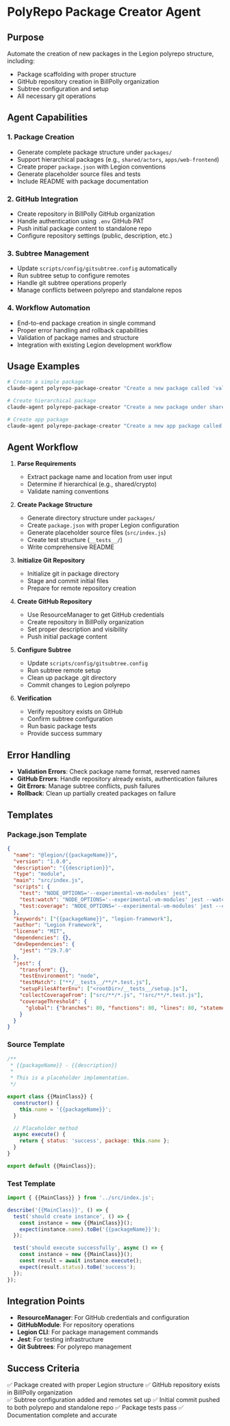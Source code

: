 # PolyRepo Package Creator Agent

## Purpose
Automate the creation of new packages in the Legion polyrepo structure, including:
- Package scaffolding with proper structure
- GitHub repository creation in BillPolly organization
- Subtree configuration and setup
- All necessary git operations

## Agent Capabilities

### 1. Package Creation
- Generate complete package structure under `packages/`
- Support hierarchical packages (e.g., `shared/actors`, `apps/web-frontend`)
- Create proper `package.json` with Legion conventions
- Generate placeholder source files and tests
- Include README with package documentation

### 2. GitHub Integration
- Create repository in BillPolly GitHub organization
- Handle authentication using `.env` GitHub PAT
- Push initial package content to standalone repo
- Configure repository settings (public, description, etc.)

### 3. Subtree Management
- Update `scripts/config/gitsubtree.config` automatically
- Run subtree setup to configure remotes
- Handle git subtree operations properly
- Manage conflicts between polyrepo and standalone repos

### 4. Workflow Automation
- End-to-end package creation in single command
- Proper error handling and rollback capabilities
- Validation of package names and structure
- Integration with existing Legion development workflow

## Usage Examples

```bash
# Create a simple package
claude-agent polyrepo-package-creator "Create a new package called 'validators' for input validation utilities"

# Create hierarchical package
claude-agent polyrepo-package-creator "Create a new package under shared/ called 'crypto' for cryptographic utilities"

# Create app package
claude-agent polyrepo-package-creator "Create a new app package called 'dashboard' for monitoring Legion services"
```

## Agent Workflow

1. **Parse Requirements**
   - Extract package name and location from user input
   - Determine if hierarchical (e.g., shared/crypto)
   - Validate naming conventions

2. **Create Package Structure**
   - Generate directory structure under `packages/`
   - Create `package.json` with proper Legion configuration
   - Generate placeholder source files (`src/index.js`)
   - Create test structure (`__tests__/`)
   - Write comprehensive README

3. **Initialize Git Repository**
   - Initialize git in package directory  
   - Stage and commit initial files
   - Prepare for remote repository creation

4. **Create GitHub Repository**
   - Use ResourceManager to get GitHub credentials
   - Create repository in BillPolly organization
   - Set proper description and visibility
   - Push initial package content

5. **Configure Subtree**
   - Update `scripts/config/gitsubtree.config`
   - Run subtree remote setup
   - Clean up package .git directory
   - Commit changes to Legion polyrepo

6. **Verification**
   - Verify repository exists on GitHub
   - Confirm subtree configuration
   - Run basic package tests
   - Provide success summary

## Error Handling

- **Validation Errors**: Check package name format, reserved names
- **GitHub Errors**: Handle repository already exists, authentication failures
- **Git Errors**: Manage subtree conflicts, push failures
- **Rollback**: Clean up partially created packages on failure

## Templates

### Package.json Template
```json
{
  "name": "@legion/{{packageName}}",
  "version": "1.0.0", 
  "description": "{{description}}",
  "type": "module",
  "main": "src/index.js",
  "scripts": {
    "test": "NODE_OPTIONS='--experimental-vm-modules' jest",
    "test:watch": "NODE_OPTIONS='--experimental-vm-modules' jest --watch",
    "test:coverage": "NODE_OPTIONS='--experimental-vm-modules' jest --coverage"
  },
  "keywords": ["{{packageName}}", "legion-framework"],
  "author": "Legion Framework",
  "license": "MIT",
  "dependencies": {},
  "devDependencies": {
    "jest": "^29.7.0"
  },
  "jest": {
    "transform": {},
    "testEnvironment": "node", 
    "testMatch": ["**/__tests__/**/*.test.js"],
    "setupFilesAfterEnv": ["<rootDir>/__tests__/setup.js"],
    "collectCoverageFrom": ["src/**/*.js", "!src/**/*.test.js"],
    "coverageThreshold": {
      "global": {"branches": 80, "functions": 80, "lines": 80, "statements": 80}
    }
  }
}
```

### Source Template
```javascript
/**
 * {{packageName}} - {{description}}
 * 
 * This is a placeholder implementation.
 */

export class {{MainClass}} {
  constructor() {
    this.name = '{{packageName}}';
  }

  // Placeholder method
  async execute() {
    return { status: 'success', package: this.name };
  }
}

export default {{MainClass}};
```

### Test Template  
```javascript
import { {{MainClass}} } from '../src/index.js';

describe('{{MainClass}}', () => {
  test('should create instance', () => {
    const instance = new {{MainClass}}();
    expect(instance.name).toBe('{{packageName}}');
  });

  test('should execute successfully', async () => {
    const instance = new {{MainClass}}();
    const result = await instance.execute();
    expect(result.status).toBe('success');
  });
});
```

## Integration Points

- **ResourceManager**: For GitHub credentials and configuration
- **GitHubModule**: For repository operations  
- **Legion CLI**: For package management commands
- **Jest**: For testing infrastructure
- **Git Subtrees**: For polyrepo management

## Success Criteria

✅ Package created with proper Legion structure
✅ GitHub repository exists in BillPolly organization  
✅ Subtree configuration added and remotes set up
✅ Initial commit pushed to both polyrepo and standalone repo
✅ Package tests pass
✅ Documentation complete and accurate